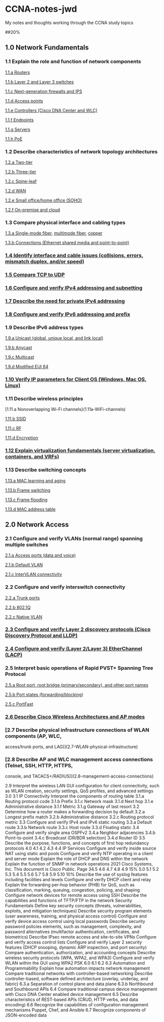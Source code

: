 # CCNA-notes-jwd
My notes and thoughts working through the CCNA study topics

##20%
## 1.0 Network Fundamentals
### 1.1 Explain the role and function of network components
[1.1.a Routers](1.1a-routers)

[1.1.b Layer 2 and Layer 3 switches](1.1b-switches)

[1.1.c Next-generation firewalls and IPS](1.1c-firewalls-IPS)

[1.1.d Access points](1.1d-access-points)

[1.1.e Controllers (Cisco DNA Center and WLC)](1.1e-controllers)

[1.1.f Endpoints](1.1f-endpoints)

[1.1.g Servers](1.1g-servers)

[1.1.h PoE](1.1h-PoE)

### 1.2 Describe characteristics of network topology architectures

[1.2.a Two-tier](1.2a-two-tier-topology)

[1.2.b Three-tier](1.2b-three-tier-topology)

[1.2.c Spine-leaf](1.2c-spine-leaf-topology)

[1.2.d WAN](1.2d-WAN)

[1.2.e Small office/home office (SOHO)](1.1e-SOHO-topology)

[1.2.f On-premise and cloud](1.2f-on-premise-and-cloud-topology)

### 1.3 Compare physical interface and cabling types

[1.3.a Single-mode fiber](1.3a-single-mode-fiber), [multimode fiber](1.3a-multimode-fiber), [copper](1.3a-copper)

[1.3.b Connections (Ethernet shared media and point-to-point)](1.3b-connections)

### [1.4 Identify interface and cable issues (collisions, errors, mismatch duplex, and/or speed)](1.4-interface-troubleshooting)

### [1.5 Compare TCP to UDP](1.5-TCP-UDP)

### [1.6 Configure and verify IPv4 addressing and subnetting](1.6-IPv4-addressing-subnetting)

### [1.7 Describe the need for private IPv4 addressing](1.7-private-IPv4)

### [1.8 Configure and verify IPv6 addressing and prefix](1.8-IPv6-addressing)

### 1.9 Describe IPv6 address types

[1.9.a Unicast (global, unique local, and link local)](1.9a-unicast)

[1.9.b Anycast](1.9b-anycast)

[1.9.c Multicast](1.9c-multicast)

[1.9.d Modified EUI 64](1.9d-modified-EUI)

### [1.10 Verify IP parameters for Client OS (Windows, Mac OS, Linux)](1.10-OS-IP-parameters)

### 1.11 Describe wireless principles

[1.11.a Nonoverlapping Wi-Fi channels}(1.11a-WiFi-channels)

[1.11.b SSID](1.11b-SSID)

[1.11.c RF](1.11c-RF)

[1.11.d Encryption](1.11d-encryption)

### [1.12 Explain virtualization fundamentals (server virtualization, containers, and VRFs)](1.12-virtualization)

### 1.13 Describe switching concepts

[1.13.a MAC learning and aging](1.13a-MAC-learning-and-aging)

[1.13.b Frame switching](1.13b-frame-switching)

[1.13.c Frame flooding](1.13c-frame-flooding)

[1.13.d MAC address table](1.13d-MAC-table)


## 2.0 Network Access

### 2.1 Configure and verify VLANs (normal range) spanning multiple switches

[2.1.a Access ports (data and voice)](2.1a-access-ports)

[2.1.b Default VLAN](2.1b-default-VLAN)

[2.1.c InterVLAN connectivity](2.1c-InterVLAN-connectivity)

### 2.2 Configure and verify interswitch connectivity

[2.2.a Trunk ports](2.1a-trunk-ports)

[2.2.b 802.1Q](2.2b-802.1q)

[2.2.c Native VLAN](2.2c-native-VLAN)

### [2.3 Configure and verify Layer 2 discovery protocols (Cisco Discovery Protocol and LLDP)](2.3-layer-2-discovery)

### [2.4 Configure and verify (Layer 2/Layer 3) EtherChannel (LACP)](2.4-EtherChannel)

### 2.5 Interpret basic operations of Rapid PVST+ Spanning Tree Protocol

[2.5.a Root port, root bridge (primary/secondary), and other port names](2.5a-STP-ports)

[2.5.b Port states (forwarding/blocking)](2.5b-STP-port-states)

[2.5.c PortFast](2.5c-PortFast)

### [2.6 Describe Cisco Wireless Architectures and AP modes](2.6-wireless-architectures)

### [2.7 Describe physical infrastructure connections of WLAN components (AP, WLC,
access/trunk ports, and LAG)](2.7-WLAN-physical-infrastructure)

### [2.8 Describe AP and WLC management access connections (Telnet, SSH, HTTP, HTTPS,
console, and TACACS+/RADIUS)](2.8-management-access-connections)

2.9 Interpret the wireless LAN GUI configuration for client connectivity, such as WLAN
creation, security settings, QoS profiles, and advanced settings
3.0
3.1 IP Connectivity
Interpret the components of routing table
3.1.a Routing protocol code
3.1.b Prefix
3.1.c Network mask
3.1.d Next hop
3.1.e Administrative distance
3.1.f Metric
3.1.g Gateway of last resort
3.2 Determine how a router makes a forwarding decision by default
3.2.a Longest prefix match
3.2.b Administrative distance
3.2.c Routing protocol metric
3.3 Configure and verify IPv4 and IPv6 static routing
3.3.a Default route
3.3.b Network route
3.3.c Host route
3.3.d Floating static
3.4 Configure and verify single area OSPFv2
3.4.a Neighbor adjacencies
3.4.b Point-to-point
3.4.c Broadcast (DR/BDR selection)
3.4.d Router ID
3.5 Describe the purpose, functions, and concepts of first hop redundancy protocols
4.0
4.1
4.2
4.3
4.4 IP Services
Configure and verify inside source NAT using static and pools
Configure and verify NTP operating in a client and server mode
Explain the role of DHCP and DNS within the network
Explain the function of SNMP in network operations
2021 Cisco Systems, Inc. This document is Cisco Public.
Page 34.5
4.6
4.7
4.8
4.9
15%
5.0
5.1
5.2
5.3
5.4
5.5
5.6
5.7
5.8
5.9
5.10
10%
Describe the use of syslog features including facilities and levels
Configure and verify DHCP client and relay
Explain the forwarding per-hop behavior (PHB) for QoS, such as classification, marking,
queuing, congestion, policing, and shaping
Configure network devices for remote access using SSH
Describe the capabilities and functions of TFTP/FTP in the network
Security Fundamentals
Define key security concepts (threats, vulnerabilities, exploits, and mitigation
techniques)
Describe security program elements (user awareness, training, and physical access
control)
Configure and verify device access control using local passwords
Describe security password policies elements, such as management, complexity, and
password alternatives (multifactor authentication, certificates, and biometrics)
Describe IPsec remote access and site-to-site VPNs
Configure and verify access control lists
Configure and verify Layer 2 security features (DHCP snooping, dynamic ARP inspection,
and port security)
Compare authentication, authorization, and accounting concepts
Describe wireless security protocols (WPA, WPA2, and WPA3)
Configure and verify WLAN within the GUI using WPA2 PSK
6.0
6.1
6.2
6.3 Automation and Programmability
Explain how automation impacts network management
Compare traditional networks with controller-based networking
Describe controller-based, software defined architecture (overlay, underlay, and fabric)
6.3.a Separation of control plane and data plane
6.3.b Northbound and Southbound APIs
6.4 Compare traditional campus device management with Cisco DNA Center enabled device
management
6.5 Describe characteristics of REST-based APIs (CRUD, HTTP verbs, and data encoding)
6.6 Recognize the capabilities of configuration management mechanisms Puppet, Chef, and
Ansible
6.7 Recognize components of JSON-encoded data
